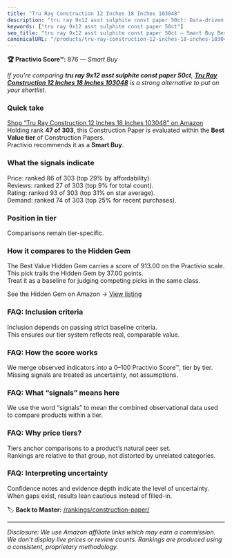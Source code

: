 ```yaml
---
title: "Tru Ray Construction 12 Inches 18 Inches 103048"
description: "tru ray 9x12 asst sulphite const paper 50ct: Data-driven within Best Value ranking using the Practivio Score™. Positioned by quality, value, demand, findabilit…"
keywords: ["tru ray 9x12 asst sulphite const paper 50ct"]
seo_title: "tru ray 9x12 asst sulphite const paper 50ct — Smart Buy Best Value (2025)"
canonicalURL: "/products/tru-ray-construction-12-inches-18-inches-103048-B00006IDOO/"
---
```


**🏆 Practivio Score™:** 876 — _Smart Buy_


*If you're comparing **tru ray 9x12 asst sulphite const paper 50ct**, **[Tru Ray Construction 12 Inches 18 Inches 103048](https://www.amazon.com/dp/B00006IDOO?tag=practivio-20)** is a strong alternative to put on your shortlist.*
### Quick take
[Shop “Tru Ray Construction 12 Inches 18 Inches 103048” on Amazon](https://www.amazon.com/dp/B00006IDOO?tag=practivio-20)
Holding rank **47 of 303**, this Construction Paper is evaluated within the **Best Value tier** of Construction Papers.  
Practivio recommends it as a **Smart Buy**.

### What the signals indicate
Price: ranked 86 of 303 (top 29% by affordability).  
Reviews: ranked 27 of 303 (top 9% for total count).  
Rating: ranked 93 of 303 (top 31% on star average).  
Demand: ranked 74 of 303 (top 25% for recent purchases).

### Position in tier
Comparisons remain tier-specific.

### How it compares to the Hidden Gem
The Best Value Hidden Gem carries a score of 913.00 on the Practivio scale.  
This pick trails the Hidden Gem by 37.00 points.  
Treat it as a baseline for judging competing picks in the same class.  

See the Hidden Gem on Amazon → [View listing](https://www.amazon.com/dp/B01LX0UJBN?tag=practivio-20)

### FAQ: Inclusion criteria
Inclusion depends on passing strict baseline criteria.  
This ensures our tier system reflects real, comparable value.

### FAQ: How the score works
We merge observed indicators into a 0–100 Practivio Score™, tier by tier.  
Missing signals are treated as uncertainty, not assumptions.

### FAQ: What “signals” means here
We use the word “signals” to mean the combined observational data used to compare products within a tier.

### FAQ: Why price tiers?
Tiers anchor comparisons to a product’s natural peer set.  
Rankings are relative to that group, not distorted by unrelated categories.

### FAQ: Interpreting uncertainty
Confidence notes and evidence depth indicate the level of uncertainty.  
When gaps exist, results lean cautious instead of filled-in.


🏷️ **Back to Master:** [/rankings/construction-paper/](/rankings/construction-paper/)

---
_Disclosure: We use Amazon affiliate links which may earn a commission. We don’t display live prices or review counts. Rankings are produced using a consistent, proprietary methodology._
